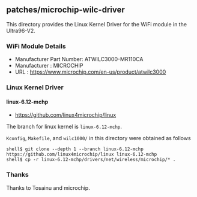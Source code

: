 patches/microchip-wilc-driver
------------------------------------------------------------------------------------

This directory provides the Linux Kernel Driver for the WiFi module in the Ultra96-V2.

### WiFi Module Details

 * Manufacturer Part Number: ATWILC3000-MR110CA
 * Manufacturer            : MICROCHIP
 * URL                     : https://www.microchip.com/en-us/product/atwilc3000
 
### Linux Kernel Driver

#### linux-6.12-mchp

 * https://github.com/linux4microchip/linux

The branch for linux kernel is ```linux-6.12-mchp```.

```Kconfig```, ```Makefile```, and ```wilc1000/``` in this directory were obtained as follows

```console
shell$ git clone --depth 1 --branch linux-6.12-mchp https://github.com/linux4microchip/linux linux-6.12-mchp
shell$ cp -r linux-6.12-mchp/drivers/net/wireless/microchip/* .
```
### Thanks

Thanks to Tosainu and microchip.


